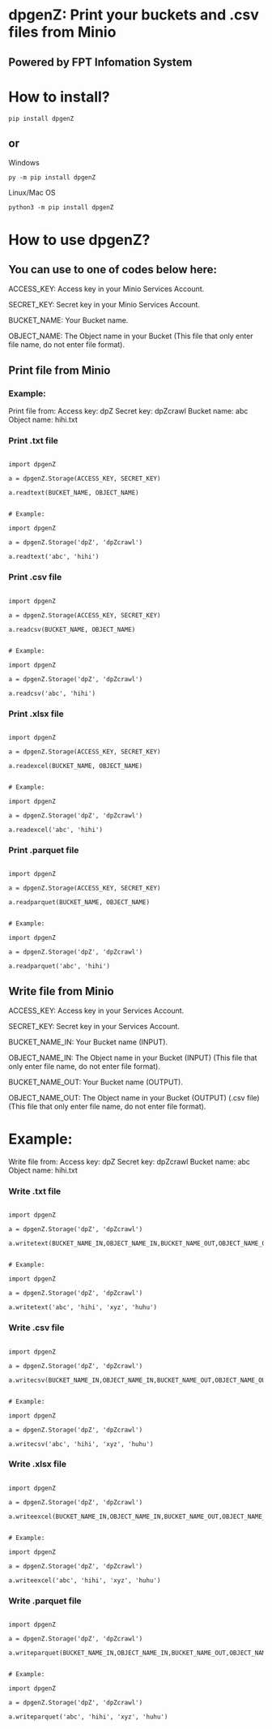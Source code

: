 
# dpgenZ: Print your buckets and .csv files from Minio
## Powered by FPT Infomation System

# How to install?
```
pip install dpgenZ
```
## or

Windows
```
py -m pip install dpgenZ
```
Linux/Mac OS
```
python3 -m pip install dpgenZ
```


# How to use dpgenZ?

## You can use to one of codes below here:


ACCESS_KEY: Access key in your Minio Services Account.

SECRET_KEY: Secret key in your Minio Services Account.

BUCKET_NAME: Your Bucket name.

OBJECT_NAME: The Object name in your Bucket (This file that only enter file name, do not enter file format).


## Print file from Minio

### Example:

Print file from:
   Access key: dpZ
   Secret key: dpZcrawl
   Bucket name: abc
   Object name: hihi.txt

### Print .txt file

```

import dpgenZ

a = dpgenZ.Storage(ACCESS_KEY, SECRET_KEY)

a.readtext(BUCKET_NAME, OBJECT_NAME)


# Example:

import dpgenZ

a = dpgenZ.Storage('dpZ', 'dpZcrawl')

a.readtext('abc', 'hihi')

```

### Print .csv file

```

import dpgenZ

a = dpgenZ.Storage(ACCESS_KEY, SECRET_KEY)

a.readcsv(BUCKET_NAME, OBJECT_NAME)


# Example:

import dpgenZ

a = dpgenZ.Storage('dpZ', 'dpZcrawl')

a.readcsv('abc', 'hihi')

```

### Print .xlsx file

```

import dpgenZ

a = dpgenZ.Storage(ACCESS_KEY, SECRET_KEY)

a.readexcel(BUCKET_NAME, OBJECT_NAME)


# Example:

import dpgenZ

a = dpgenZ.Storage('dpZ', 'dpZcrawl')

a.readexcel('abc', 'hihi')

```

### Print .parquet file

```

import dpgenZ

a = dpgenZ.Storage(ACCESS_KEY, SECRET_KEY)

a.readparquet(BUCKET_NAME, OBJECT_NAME)


# Example:

import dpgenZ

a = dpgenZ.Storage('dpZ', 'dpZcrawl')

a.readparquet('abc', 'hihi')

```


## Write file from Minio

ACCESS_KEY: Access key in your Services Account.

SECRET_KEY: Secret key in your Services Account.

BUCKET_NAME_IN: Your Bucket name (INPUT).

OBJECT_NAME_IN: The Object name in your Bucket (INPUT) (This file that only enter file name, do not enter file format).

BUCKET_NAME_OUT: Your Bucket name (OUTPUT).

OBJECT_NAME_OUT: The Object name in your Bucket (OUTPUT) (.csv file) (This file that only enter file name, do not enter file format).

# Example:

 Write file from:
   Access key: dpZ
   Secret key: dpZcrawl
   Bucket name: abc
   Object name: hihi.txt

### Write .txt file

```

import dpgenZ

a = dpgenZ.Storage('dpZ', 'dpZcrawl')

a.writetext(BUCKET_NAME_IN,OBJECT_NAME_IN,BUCKET_NAME_OUT,OBJECT_NAME_OUT)


# Example:

import dpgenZ

a = dpgenZ.Storage('dpZ', 'dpZcrawl')

a.writetext('abc', 'hihi', 'xyz', 'huhu')

```

### Write .csv file

```

import dpgenZ

a = dpgenZ.Storage('dpZ', 'dpZcrawl')

a.writecsv(BUCKET_NAME_IN,OBJECT_NAME_IN,BUCKET_NAME_OUT,OBJECT_NAME_OUT)


# Example:

import dpgenZ

a = dpgenZ.Storage('dpZ', 'dpZcrawl')

a.writecsv('abc', 'hihi', 'xyz', 'huhu')

```

### Write .xlsx file

```

import dpgenZ

a = dpgenZ.Storage('dpZ', 'dpZcrawl')

a.writeexcel(BUCKET_NAME_IN,OBJECT_NAME_IN,BUCKET_NAME_OUT,OBJECT_NAME_OUT)


# Example:

import dpgenZ

a = dpgenZ.Storage('dpZ', 'dpZcrawl')

a.writeexcel('abc', 'hihi', 'xyz', 'huhu')

```

### Write .parquet file

```

import dpgenZ

a = dpgenZ.Storage('dpZ', 'dpZcrawl')

a.writeparquet(BUCKET_NAME_IN,OBJECT_NAME_IN,BUCKET_NAME_OUT,OBJECT_NAME_OUT)


# Example:

import dpgenZ

a = dpgenZ.Storage('dpZ', 'dpZcrawl')

a.writeparquet('abc', 'hihi', 'xyz', 'huhu')

```